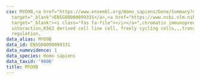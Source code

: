 ```yaml
---
csv: MYO9B,<a href="https://www.ensembl.org/Homo_sapiens/Gene/Summary?db=core;g=ENSG00000099331"
  target="_blank">ENSG00000099331</a>,<a href="https://www.ncbi.nlm.nih.gov/pubmed/23959860"
  target="_blank"><i class="fas fa-file"></i></a>",chromatin immunoprecipitation assay,direct
  interaction,K562 derived cell line cell, freely cycling cells,,,transcriptional
  regulation,
data_alias: MYO9B
data_id: ENSG00000099331
data_numevidence: 1
data_species: Homo sapiens
data_taxid: '9606'
title: MYO9B
---
```

